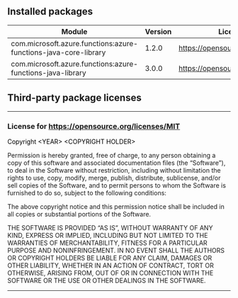## Installed packages

Module | Version | License URL
-- | -- | --
com.microsoft.azure.functions:azure-functions-java-core-library|1.2.0|https://opensource.org/licenses/MIT
com.microsoft.azure.functions:azure-functions-java-library|3.0.0|https://opensource.org/licenses/MIT


## Third-party package licenses

---

### License for https://opensource.org/licenses/MIT

<div class="entry-content post--content">
<div id="separator">
<p><span style="font-family: var(--wp--custom--typography--body--font-family), sans-serif; font-size: revert; color: initial;">Copyright &lt;YEAR&gt; &lt;COPYRIGHT HOLDER&gt;</span></p>
</div>
<div id="LicenseText">
<p>Permission is hereby granted, free of charge, to any person obtaining a copy of this software and associated documentation files (the “Software”), to deal in the Software without restriction, including without limitation the rights to use, copy, modify, merge, publish, distribute, sublicense, and/or sell copies of the Software, and to permit persons to whom the Software is furnished to do so, subject to the following conditions:</p>
<p>The above copyright notice and this permission notice shall be included in all copies or substantial portions of the Software.</p>
<p>THE SOFTWARE IS PROVIDED “AS IS”, WITHOUT WARRANTY OF ANY KIND, EXPRESS OR IMPLIED, INCLUDING BUT NOT LIMITED TO THE WARRANTIES OF MERCHANTABILITY, FITNESS FOR A PARTICULAR PURPOSE AND NONINFRINGEMENT. IN NO EVENT SHALL THE AUTHORS OR COPYRIGHT HOLDERS BE LIABLE FOR ANY CLAIM, DAMAGES OR OTHER LIABILITY, WHETHER IN AN ACTION OF CONTRACT, TORT OR OTHERWISE, ARISING FROM, OUT OF OR IN CONNECTION WITH THE SOFTWARE OR THE USE OR OTHER DEALINGS IN THE SOFTWARE.</p>
</div>
</div>


---


